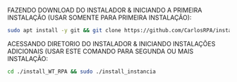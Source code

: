 FAZENDO DOWNLOAD DO INSTALADOR & INICIANDO A PRIMEIRA INSTALAÇÃO (USAR SOMENTE PARA PRIMEIRA INSTALAÇÃO):

```bash
sudo apt install -y git && git clone https://github.com/CarlosRPA/install_WT_RPA.git && sudo chmod -R 777 install_WT_RPA && cd install_WT_RPA && sudo ./install_primaria
```

ACESSANDO DIRETORIO DO INSTALADOR & INICIANDO INSTALAÇÕES ADICIONAIS (USAR ESTE COMANDO PARA SEGUNDA OU MAIS INSTALAÇÃO:
```bash
cd ./install_WT_RPA && sudo ./install_instancia
```

